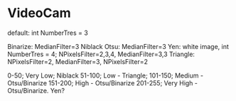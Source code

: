 # VideoCam

default: int NumberTres = 3

Binarize: MedianFilter=3
Niblack
Otsu: MedianFilter=3
Yen: white image, int NumberTres = 4; NPixelsFilter=2,3,4, MedianFilter=3,3
Triangle: NPixelsFilter=2, MedianFilter=3, NPixelsFilter=2

0-50; Very Low; Niblack
51-100; Low - Triangle; 
101-150; Medium - Otsu/Binarize
151-200; High - Otsu/Binarize
201-255; Very High - Otsu/Binarize. Yen?